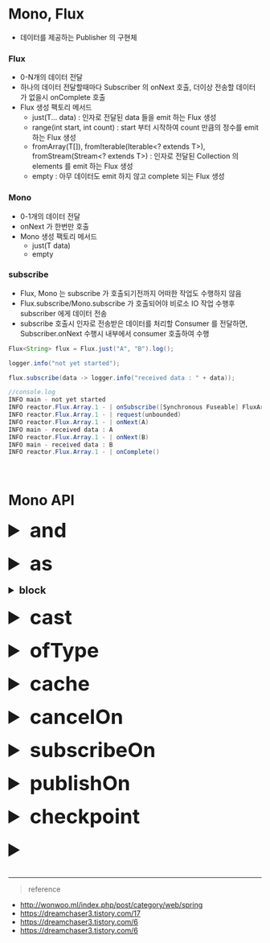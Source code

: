 # Mono, Flux
* 데이터를 제공하는 Publisher 의 구현체

### Flux
* 0-N개의 데이터 전달
* 하나의 데이터 전달할때마다 Subscriber 의 onNext 호출, 더이상 전송할 데이터가 없을시 onComplete 호출
* Flux 생성 팩토리 메서드
	* just(T... data) : 인자로 전달된 data 들을 emit 하는 Flux 생성 
	* range(int start, int count) : start 부터 시작하여 count 만큼의 정수를 emit 하는 Flux 생성 
	* fromArray(T[]), fromIterable(Iterable<? extends T>), fromStream(Stream<? extends T>) : 인자로 전달된 Collection 의 elements 를 emit 하는 Flux 생성  
	* empty : 아무 데이터도 emit 하지 않고 complete 되는 Flux 생성

### Mono
* 0-1개의 데이터 전달
* onNext 가 한번만 호출
* Mono 생성 팩토리 메서드
	* just(T data)
	* empty

### subscribe
* Flux, Mono 는 subscribe 가 호출되기전까지 어떠한 작업도 수행하지 않음
* Flux.subscribe/Mono.subscribe 가 호출되어야 비로소 IO 작업 수행후 subscriber 에게 데이터 전송
* subscribe 호출시 인자로 전송받은 데이터를 처리할 Consumer 를 전달하면, Subscriber.onNext 수행시 내부에서 consumer 호출하여 수행
```java
Flux<String> flux = Flux.just("A", "B").log();

logger.info("not yet started");

flux.subscribe(data -> logger.info("received data : " + data));
```
```java
//console.log
INFO main - not yet started
INFO reactor.Flux.Array.1 - | onSubscribe([Synchronous Fuseable] FluxArray.ArraySubscription)
INFO reactor.Flux.Array.1 - | request(unbounded)
INFO reactor.Flux.Array.1 - | onNext(A)
INFO main - received data : A
INFO reactor.Flux.Array.1 - | onNext(B)
INFO main - received data : B
INFO reactor.Flux.Array.1 - | onComplete()
```

<br>

# Mono API

<details>

<summary style="font-size : 40px;"><strong>and</strong></summary></br>

* source Mono 와 파라미터로 전달된 Mono의 처리 완료 시그널을 하나로 합쳐, 두 Mono 모두 처리 완료 시 하나의 Mono<Void> 반환
* source Mono subscribe 후, 파라미터 Mono subscribe

#### API interface
```java
Mono<Void> and(Publisher<?> other)
```

#### example
```java
public void and() {
	Mono<String> mono_1 = Mono.just("mono_1").map(data -> {
    	logger.info("mono_1 start");
    	Thread.sleep(5000);
    	logger.info("mono_1 finish");
    	return data;
    });
    Mono<String> mono_2 = Mono.just("mono_2").map(data -> {
		logger.info("mono_2 start");
		Thread.sleep(1000);
		logger.info("mono_2 finish");
		return data;
	});
	
    Mono<Void> combinedResultMono = mono_1.and(mono_2);
	combinedResultMono.doOnSuccess(result->logger.info("result finished")).block();
}
    
//출력 결과
08:53:08.291 [main] INFO com.jisoooh.bulletinboard.WebFluxTest - mono_1 start
08:53:09.291 [main] INFO com.jisoooh.bulletinboard.WebFluxTest - mono_1 finish
08:53:09.291 [main] INFO com.jisoooh.bulletinboard.WebFluxTest - mono_2 start
08:53:10.292 [main] INFO com.jisoooh.bulletinboard.WebFluxTest - mono_2 finish
08:53:10.292 [main] INFO com.jisoooh.bulletinboard.WebFluxTest - result finished
```
</details></br>





<details>
<summary style="font-size : 40px;"><strong>as</strong></summary></br>

* mono 를 다른 타입의 mono/flux 로 변환, 가공
* map 과 거의 비슷한 기능이나 map 은 파라미터가 element 라면, as 는 Mono<element> 임

#### API interface
```java
P as(Function,P> transformer)
```

#### example
```java
private Mono<Integer> parseStringMono(Mono<String> mono) {
	return mono.map(Integer::parseInt);
}

public void as() {
	Mono<Integer> integerMono_1 = Mono.just("1234").map(Integer::parseInt);
	
	Mono<String> stringMono = Mono.just("1234");
	Mono<Integer> integerMono_2 = parseStringMono(stringMono);
	
	Mono<Integer> integerMono_3 = Mono.just("1234").as(this::parseStringMono); //integerMono_2 에 비해 더 간결하게 작성 가능
}
```
</details></br>





<details>
<summary style="font-size : 20px;"><strong>block</strong></summary></br>

* Mono 의 subscribe 가 완료될때까지 스레드 대기 및 최종 결과 반환
* blocking 방식으로 동작하므로 사용 지양

#### API interface
```java
Optional<T> blockOptional()
Optional<T> blockOptional(Duration timeout)
Optional<T> blockOptional()
Optional<T> blockOptional(Duration timeout)
```

#### example
```java
String result = Mono.just("mono").map(data -> {
		Thread.sleep(1000);
		return data;
	}).block();  //block 으로 인해 Thread.sleep 시 스레드가 다른작업을 수행하지 않고 대기
```
</details></br>





<details>
<summary style="font-size : 40px;"><strong>cast</strong></summary></br>

* Mono 의 element 타입을 형변환
* 상속관계인 자식 > 부모 클래스로의 형변환 가능
* 형변환할 수 없는 타입일 경우 ClassCastException발생

> See also
> * [ofType]()

#### API interface
```java
Mono<E> cast(Class<E> clazz)
```

#### example
```java
Mono<Object> objectMono = Mono.just(“1234”).cast(Object.class);
Mono<Integer> intMono = Mono.just(“1234”).cast(Integer.class); //형변환 불가, ClassCastException발생 발생
```
</details></br>





<details>
<summary style="font-size : 40px;"><strong>ofType</strong></summary></br>

* Mono 의 element 타입을 형변환
* 상속관계인 자식 > 부모 클래스로의 형변환 가능
* 형변환할 수 없는 타입일 경우 empty 반환

> See also
> * [cast]()

#### API interface
```java
Mono<U> ofType(Class<U> clazz)
```

#### example
```java
Mono<Integer> intMono = Mono.just("1234").ofType(Integer.class); //empty Mono 반환
```
</details></br>





<details>
<summary style="font-size : 40px;"><strong>cache</strong></summary></br>

* cache 가 호출되기 직전 step 까지 처리한 결과 element 가 저장되어있는 Mono 객체 반환
* 캐싱된 mono subscribe시, reative streams 처리 없이 마지막 처리 결과 element 가 저장되어있는 mono subscribe 하여 바로 결과 반환

#### API interface
```java
Mono<T>	cache()
Mono<T>	cache(Duration ttl)
Mono<T>	cache(Duration ttl, Scheduler timer)
Mono<T>	cache(Function<? super T,Duration> ttlForValue, Function<Throwable,Duration> ttlForError, Supplier<Duration> ttlForEmpty)
Mono<T>	cache(Function<? super T,Duration> ttlForValue, Function<Throwable,Duration> ttlForError, Supplier<Duration> ttlForEmpty, Scheduler timer)
Mono<T>	cacheInvalidateIf(Predicate<? super T> invalidationPredicate)
Mono<T>	cacheInvalidateWhen(Function<? super T,Mono<Void>> invalidationTriggerGenerator)
Mono<T>	cacheInvalidateWhen(Function<? super T,Mono<Void>> invalidationTriggerGenerator, Consumer<? super T> onInvalidate)
```

#### example
```java
public void cache() throws InterruptedException {
	Mono<String> mono = Mono.just(1)
			.map(val -> {
				logger.info("do mult 2");
				return String.valueOf(val * 2);
			});
	Mono<String> cachedMono = mono.cache();
	Mono<String> durationCachedMono = mono.cache(Duration.ofSeconds(1));

	logger.info("Mono");
	mono.subscribe(logger::info);
	mono.subscribe(logger::info);

	logger.info("cachedMono");
	cachedMono.subscribe(logger::info);
	cachedMono.subscribe(logger::info);

	logger.info("durationCachedMono");
	durationCachedMono.subscribe(logger::info);
	durationCachedMono.subscribe(logger::info);
	Thread.sleep(2000);
	durationCachedMono.subscribe(logger::info);
	

//result
WebFluxTest - Mono
WebFluxTest - do mult 2
WebFluxTest - 2
WebFluxTest - do mult 2		//일반 Mono 는 subscribe 할때마다 reactive stream 전체를 수행
WebFluxTest - 2
WebFluxTest - cachedMono
WebFluxTest - do mult 2
WebFluxTest - 2
WebFluxTest - 2		//mono 를 캐싱한 mono 는 subscribe시 최초 1번만 reactive stream 전체를 수행하면서 마지막 step 의 결과를 담은 Mono 를 캐싱, 이후부턴 그 캐싱된 mono를 subscibe 하여 reactive stream 수행 없이 바로 결과 return 
WebFluxTest - durationCachedMono
WebFluxTest - do mult 2
WebFluxTest - 2
WebFluxTest - 2
MonoCacheTime - expired onNext(2)		//duration을 설정한 cache mono 는 duration 시간동안만 캐시가 유지되고 그 시간 이후 subscibe시 다시 reactive streams 수행
WebFluxTest - do mult 2
WebFluxTest - 2
}
```
</details></br>





<details>
<summary style="font-size : 40px;"><strong>cancelOn</strong></summary></br>

* Subscriber 가 Subscrition 의 cancel 호출시, cancel 을 수행할 스레드 지정
* Schedulers 를 이용하여 다양한 형태의 스레드 지정 가능

> See also
> [subscribeOn]()
> [publishOn]()
> [Subscription]()

#### API interface
```java
Mono<T> cancelOn(Scheduler scheduler)
```

#### example
```java
Mono.just("param")
	.map(param -> {
		//api call
	}).cancelOn(Schedulers.newSingle("TestThread"))
	.subscribe();

//mono subscribe 중 api call 에서 문제가 발생하여 subscriber가 cancel 을 호출한 경우, 'TestThread' 라는 이름의 싱글스레드가 생성되어 cancel 수행
```
</details></br>





<details>
<summary style="font-size : 40px;"><strong>subscribeOn</strong></summary></br>

* Publisher api(subscribe(), request()) 호출하여 수행할 Subscriber의 스레드 지정

> See also
> [publishOn]()
> [cancleOn]() 

#### API interface 
```java
Mono<T>	subscribeOn(Scheduler scheduler)
```

#### example
```java
public void subscribeOn() {
	Mono.just(1)
			.publishOn(Schedulers.newSingle("Publisher Thread"))
			.map(item -> item * 10)
			.log()
			.subscribeOn(Schedulers.newSingle( "Subscriber Thread"))
			.subscribe(item -> logger.info("current thread : " + Thread.currentThread().getName()));
}
```

> Publisher.subscribe, request 를 subscribeOn 으로 지정한 Subscriber 스레드 "Subscriber Thread" 가 수행 

![image](https://user-images.githubusercontent.com/48702893/135453256-ec50692d-8aa4-4c2e-aa97-8ab8be765764.png)
</details></br>





<details>
<summary style="font-size : 40px;"><strong>publishOn</strong></summary></br>

* Subscriber api(onSubscribe, onNext, onComplete, onError) 호출하여 수행할 Publisher의 스레드 지정

> See also
> [subscribeOn]()
> [cancleOn]()

#### API interface
```java
Flux<T>	publishOn(Scheduler scheduler)
Flux<T>	publishOn(Scheduler scheduler, boolean delayError, int prefetch)
Flux<T>	publishOn(Scheduler scheduler, int prefetch)
```

#### example
```java
public void subscribeOn() {
	Mono.just(1)
			.publishOn(Schedulers.newSingle("Publisher Thread"))
			.map(item -> item * 10)
			.log()
			.subscribeOn(Schedulers.newSingle( "Subscriber Thread"))
			.subscribe(item -> logger.info("current thread : " + Thread.currentThread().getName()));
}
```

> Subscriber.onNext, onComplete 를 publishOn 으로 지정한 Publisher 스레드 "Publisher Thread" 가 수행 

![image](https://user-images.githubusercontent.com/48702893/135453256-ec50692d-8aa4-4c2e-aa97-8ab8be765764.png)

</details></br>





<details>
<summary style="font-size : 40px;"><strong>checkpoint</strong></summary></br>

* Reactive stream 시퀀스 처리중 onError 시그널 발생시 에러가 발생한 시퀀스의 checkpoint 를 stacktrace 에 삽입하여 응답
* 어느 시퀀스 처리 과정중에 에러가 발생했는지를 알 수 있어 디버깅에 용이

> See also
> [log]()
> [WebFlux debugging]()

#### API interface
```java
Mono<T> checkpoint()
Mono<T> checkpoint(String description)
Mono<T> checkpoint(String description, boolean forceStackTrace)
```

#### example
```java
@Test
public void non_blockingTest() {
	Flux<Integer> flux = Flux.just(1,2,3,4).checkpoint("createFlux");
	Mono<Integer> mono = flux.elementAt(5).checkpoint("getElement");
	mono.block();
}
```

![image](https://user-images.githubusercontent.com/48702893/135268468-9f8fcdd2-9c35-415b-9762-a3f8f52a91dc.png)
</details></br>


<details>
<summary style="font-size : 40px;"><strong></strong></summary></br>

</details></br>


***
> reference
* http://wonwoo.ml/index.php/post/category/web/spring
* https://dreamchaser3.tistory.com/17
* https://dreamchaser3.tistory.com/6
* https://dreamchaser3.tistory.com/6